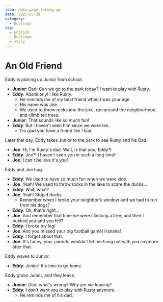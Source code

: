 ```yaml
---
icon: noto:page-facing-up
date: 2025-07-29
category:
  - Duolingo
tag:
  - English
  - Duolingo
  - story
---
```


# An Old Friend

Eddy is picking up Junior from school.

- **Junior**: Dad! Can we go to the park today? I want to play with Rusty.
- **Eddy**: Absolutely! I like Rusty.
  - He reminds me of my best friend when I was your age.
  - His name was Joe.
  - We used to throw rocks into the lake, run around the neighborhood, and climb tall trees.
- **Junior**: That sounds like so much fun!
- **Eddy**: But I haven't seen him since we were ten.
  - I'm glad you have a friend like I had.

Later that day, Eddy takes Junior to the park to see Rusty and his Dad.

- **Joe**: Hi, I'm Rusty's dad. Wait, is that you, Eddy?!
- **Eddy**: Joe?! I haven't seen you in such a long time!
- **Joe**: I can't believe it's you!

Eddy and Joe hug.

- **Eddy**: We used to have so much fun when we were kids.
- **Joe**: Yeah! We used to throw rocks in the lake to scare the ducks…
- **Eddy**: Wait, what?
- **Joe**: Yeah! Stupid ducks.
  - Remember when I broke your neighbor's window and we had to run from his dogs?
- **Eddy**: Oh, that's right…
- **Joe**: And remember that time we were climbing a tree, and then I pushed you and you fell?
- **Eddy**: I broke my leg!
- **Joe**: And you missed your big football game! Hahaha!
- **Eddy**: I forgot about that.
- **Joe**: It's funny, your parents wouldn't let me hang out with you anymore after that.

Eddy waves to Junior.

- **Eddy**: Junior! It's time to go home.

Eddy grabs Junior, and they leave.

- **Junior**: Dad, what's wrong? Why are we leaving?
- **Eddy**: I don't want you to play with Rusty anymore.
  - He reminds me of his dad.
